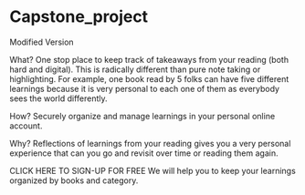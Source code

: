 # Capstone_project
Modified Version

What? One stop place to keep track of takeaways from your reading (both hard and digital). 
This is radically different than pure note taking or highlighting. For example, one book read by 5 folks can have five different learnings because it is very personal to each one of them as everybody sees the world differently. 

How? Securely organize and manage learnings in your personal online account. 

Why? Reflections of learnings from your reading gives you a very personal experience that can you go and revisit over time or reading them again. 

CLICK HERE TO SIGN-UP FOR FREE We will help you to keep your learnings organized by books and category.
